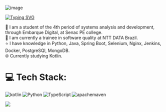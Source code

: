 ![image](https://github.com/user-attachments/assets/8fb24853-5970-459d-bc2c-970b2826b632)

[![Typing SVG](https://readme-typing-svg.demolab.com?font=Fira+Code&pause=1000&random=false&width=435&lines=%3C+Hi+%F0%9F%91%8B++My+name+is+Filipe+Andr%C3%A9+%2F%3E)](https://git.io/typing-svg)

📖 I am a student of the 4th period of systems analysis and development, through Embarque Digital, at Senac PE college. <br>
💼 I am currently a trainee in software quality at NTT DATA Brazil. <br>
⭐ I have knowledge in Python, Java, Spring Boot, Selenium, Nginx, Jenkins, Docker, PostgreSQl, MongoDB.<br>
🌐 Currently studying Kotlin. <br>

# 💻 Tech Stack:
![kotlin](https://img.shields.io/badge/Kotlin-pink?style=for-the-badge&logo=kotlin) ![Python](https://img.shields.io/badge/Python-green?style=for-the-badge&logo=python) 
![TypeScript](https://img.shields.io/badge/TypeScript-orange?style=for-the-badge&logo=TypeScript) ![apachemaven](https://img.shields.io/badge/Maven-grey?style=for-the-badge&logo=apachemaven)

[![](https://visitcount.itsvg.in/api?id=Flipedds&icon=2&color=1)](https://visitcount.itsvg.in)
<!-- Proudly created with GPRM ( https://gprm.itsvg.in ) -->
